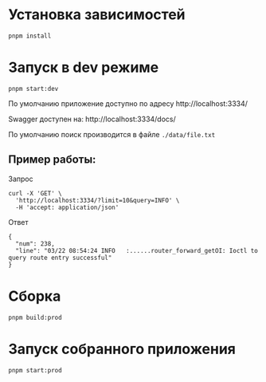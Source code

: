 # Установка зависимостей
`pnpm install`

# Запуск в dev режиме
`pnpm start:dev`

По умолчанию приложение доступно по адресу http://localhost:3334/

Swagger доступен на: http://localhost:3334/docs/

По умолчанию поиск производится в файле `./data/file.txt`

## Пример работы:
Запрос
```
curl -X 'GET' \
  'http://localhost:3334/?limit=10&query=INFO' \
  -H 'accept: application/json'
```
Ответ
```
{
  "num": 238,
  "line": "03/22 08:54:24 INFO   :......router_forward_getOI: Ioctl to query route entry successful"
}
```

# Сборка
`pnpm build:prod`

# Запуск собранного приложения
`pnpm start:prod`
